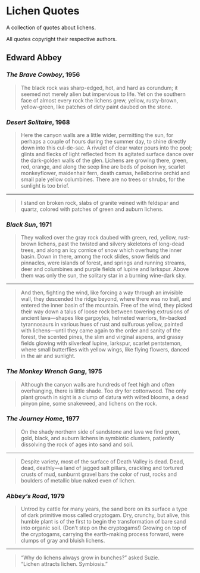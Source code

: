 # Lichen Quotes

A collection of quotes about lichens.

All quotes copyright their respective authors.

## Edward Abbey

### _The Brave Cowboy_, 1956

> The black rock was sharp-edged, hot, and hard as corundum; it seemed not
> merely alien but impervious to life. Yet on the southern face of almost every
> rock the lichens grew, yellow, rusty-brown, yellow-green, like patches of
> dirty paint daubed on the stone.

### _Desert Solitaire_, 1968

> Here the canyon walls are a little wider, permitting the sun, for perhaps a
> couple of hours during the summer day, to shine directly down into this
> cul-de-sac. A rivulet of clear water pours into the pool; glints and flecks of
> light reflected from its agitated surface dance over the dark-golden walls of
> the glen. Lichens are growing there, green, red, orange, and along the seep
> line are beds of poison ivy, scarlet monkeyflower, maidenhair fern, death
> camas, helleborine orchid and small pale yellow columbines. There are no trees
> or shrubs, for the sunlight is too brief.

---

> I stand on broken rock, slabs of granite veined with feldspar and quartz,
> colored with patches of green and auburn lichens.

### _Black Sun_, 1971

> They walked over the gray rock daubed with green, red, yellow, rust-brown
> lichens, past the twisted and silvery skeletons of long-dead trees, and along
> an icy cornice of snow which overhung the inner basin. Down in there, among
> the rock slides, snow fields and pinnacles, were islands of forest, and
> springs and running streams, deer and columbines and purple fields of lupine
> and larkspur. Above them was only the sun, the solitary star in a burning
> wine-dark sky.

---

> And then, fighting the wind, like forcing a way through an invisible wall,
> they descended the ridge beyond, where there was no trail, and entered the
> inner basin of the mountain. Free of the wind, they picked their way down a
> talus of loose rock between towering extrusions of ancient lava—shapes like
> gargoyles, helmeted warriors, fin-backed tyrannosaurs in various hues of rust
> and sulfurous yellow, painted with lichens—until they came again to the order
> and sanity of the forest, the scented pines, the slim and virginal aspens, and
> grassy fields glowing with silverleaf lupine, larkspur, scarlet pentstemon,
> where small butterflies with yellow wings, like flying flowers, danced in the
> air and sunlight.

### _The Monkey Wrench Gang_, 1975

> Although the canyon walls are hundreds of feet high and often overhanging,
> there is little shade. Too dry for cottonwood. The only plant growth in sight
> is a clump of datura with wilted blooms, a dead pinyon pine, some snakeweed,
> and lichens on the rock.

### _The Journey Home_, 1977

> On the shady northern side of sandstone and lava we find green, gold, black,
> and auburn lichens in symbiotic clusters, patiently dissolving the rock of
> ages into sand and soil.

---

> Despite variety, most of the surface of Death Valley is dead. Dead, dead,
> deathly—a land of jagged salt pillars, crackling and tortured crusts of mud,
> sunburnt gravel bars the color of rust, rocks and boulders of metallic blue
> naked even of lichen.

### _Abbey’s Road_, 1979

> Untrod by cattle for many years, the sand bore on its surface a type of dark
> primitive moss called cryptogam. Dry, crunchy, but alive, this humble plant is
> of the first to begin the transformation of bare sand into organic soil.
> (Don’t step on the cryptogams!) Growing on top of the cryptogams, carrying the
> earth-making process forward, were clumps of gray and bluish lichens.

---

> “Why do lichens always grow in bunches?” asked Suzie.  
> “Lichen attracts lichen. Symbiosis.”
